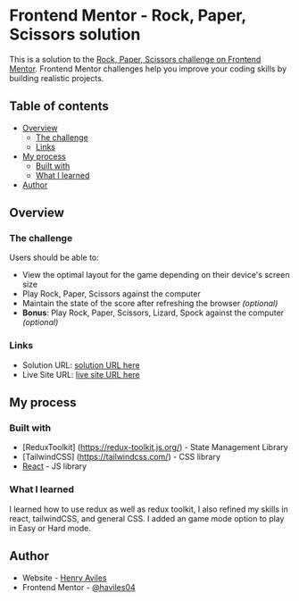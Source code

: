 # Frontend Mentor - Rock, Paper, Scissors solution

This is a solution to the [Rock, Paper, Scissors challenge on Frontend Mentor](https://www.frontendmentor.io/challenges/rock-paper-scissors-game-pTgwgvgH). Frontend Mentor challenges help you improve your coding skills by building realistic projects. 

## Table of contents

- [Overview](#overview)
  - [The challenge](#the-challenge)
  - [Links](#links)
- [My process](#my-process)
  - [Built with](#built-with)
  - [What I learned](#what-i-learned)
- [Author](#author)


## Overview

### The challenge

Users should be able to:

- View the optimal layout for the game depending on their device's screen size
- Play Rock, Paper, Scissors against the computer
- Maintain the state of the score after refreshing the browser _(optional)_
- **Bonus**: Play Rock, Paper, Scissors, Lizard, Spock against the computer _(optional)_


### Links 

- Solution URL: [solution URL here](https://github.com/Haviles04/rock_paper_scissors)
- Live Site URL: [live site URL here](https://fantastic-cranachan-254f7d.netlify.app/)

## My process

### Built with

- [ReduxToolkit] (https://redux-toolkit.js.org/) - State Management Library
- [TailwindCSS] (https://tailwindcss.com/) - CSS library
- [React](https://reactjs.org/) - JS library


### What I learned

I learned how to use redux as well as redux toolkit, I also refined my skills in react, tailwindCSS, and general CSS.
I added an game mode option to play in Easy or Hard mode. 


## Author

- Website - [Henry Aviles](https://haviles04.github.io/)
- Frontend Mentor - [@haviles04](https://www.frontendmentor.io/profile/Haviles04)


